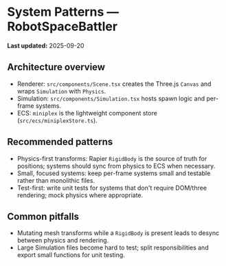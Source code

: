 # System Patterns — RobotSpaceBattler

**Last updated:** 2025-09-20

## Architecture overview

- Renderer: `src/components/Scene.tsx` creates the Three.js `Canvas` and wraps `Simulation` with `Physics`.
- Simulation: `src/components/Simulation.tsx` hosts spawn logic and per-frame systems.
- ECS: `miniplex` is the lightweight component store (`src/ecs/miniplexStore.ts`).

## Recommended patterns

- Physics-first transforms: Rapier `RigidBody` is the source of truth for positions; systems should sync from physics to ECS when necessary.
- Small, focused systems: keep per-frame systems small and testable rather than monolithic files.
- Test-first: write unit tests for systems that don't require DOM/three rendering; mock physics where appropriate.

## Common pitfalls

- Mutating mesh transforms while a `RigidBody` is present leads to desync between physics and rendering.
- Large Simulation files become hard to test; split responsibilities and export small functions for unit testing.
